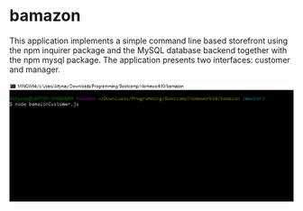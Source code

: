 # bamazon

This application implements a simple command line based storefront using the npm inquirer package and the MySQL database backend together with the npm mysql package. The application presents two interfaces: customer and manager.

![Alt text](/screenshots/01.png?raw=true "Screenshot1")
